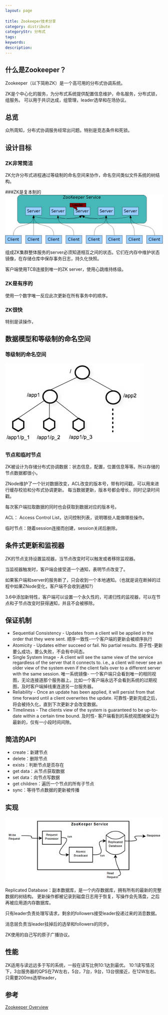 ```yaml
---
layout: page

title: Zookeeper技术分享
category: distribute
categoryStr: 分布式
tags:
keywords:
description:
---
```


## 什么是Zookeeper？
Zookeeper（以下简称ZK）是一个高可用的分布式协调系统。

ZK是个中心化的服务，为分布式系统提供配置信息维护，命名服务，分布式锁，组服务。
可以用于共识达成，组管理，leader选举和在场协议。


## 总览
众所周知，分布式协调服务经常出问题。特别是竞态条件和死锁。

## 设计目标
### ZK非常简洁
ZK允许分布式进程通过等级制的命名空间来协作，命名空间类似文件系统的树结构。

###ZK是复本制的
![ZK-Service](/img/java/distribute/2023-02-21-Zookeeper-Tech-Share-1.png)

组成ZK集群整体服务的server必须知道相互之间的状态。它们在内存中维护状态镜像，在存储仓库中保存事务日志，持久化快照。

客户端使用TCB连接到唯一的ZK server，使用心跳维持练级。
### ZK是有序的
使用一个数字唯一反应此次更新在所有事务中的顺序。
### ZK很快
特别是读操作，

## 数据模型和等级制的命名空间
### 等级制的命名空间
![ZK-Hierarchical-Namespace](/img/java/distribute/2023-02-21-Zookeeper-Tech-Share-2.png)
### 节点和临时节点
ZK被设计为存储分布式协调数据：状态信息，配置，位置信息等等。所以存储的节点数据都很小。


ZNode维护了一个针对数据改变，ACL改变的版本号，带有时间戳，可以用来进行缓存校验和分布式协调更新。
每当数据更新，版本号都会增长，同时记录时间戳。

每次客户端拉取数据的同时也会获取到数据对应的版本号。

ACL： Access Control List，访问控制列表，说明哪些人能做哪些操作。

临时节点：随着session连接而创建，session关闭后删除。

## 条件式更新和监视器
ZK的节点支持设置监视器，当节点改变时可以触发或者移除监视器。

当监视器触发时，客户端会接受道一个通知，表明节点改变了。

如果客户端和server的服务断了，只会收到一个本地通知。（也就是说在断掉的过程中如果ZNode变化，客户端不会收到通知?）

3.6中添加新特性，客户端可以设置一个永久性的，可递归性的监视器，可以在节点和子节点改变时获得通知，并且不会被移除。

## 保证机制
* Sequential Consistency - Updates from a client will be applied in the order that they were sent.
  顺序一致性-一个客户端的更新会被顺序执行
* Atomicity - Updates either succeed or fail. No partial results.
  原子性-更新要么成功，要么失败，不会有中间态。
* Single System Image - A client will see the same view of the service regardless of the server that it connects to.
  i.e., a client will never see an older view of the system even if the client fails over to a different server with the same session.
  唯一系统镜像- 一个客户端只会看到唯一的相同视图，无论连接道那个服务器上。比如一个客户端永远不会看到系统的过期视图，及时客户端掉线重连道另一台服务器。
* Reliability - Once an update has been applied, it will persist from that time forward until a client overwrites the update.
  可靠性-更新完成之后，将会被持久化，直到下次更新才会改变数据。
* Timeliness - The clients view of the system is guaranteed to be up-to-date within a certain time bound.
  及时性- 客户端看到的系统视图被保证为最新的，仅有一小段时间间隙。

## 简洁的API
* create：新建节点
* delete：删除节点
* exists：判断节点是否存在
* get data：从节点获取数据
* set data：向节点写数据
* get children：遍历一个节点的所有子节点
* sync：等待节点数据的更新被传播


## 实现

![ZK-Service](/img/java/distribute/2023-02-21-Zookeeper-Tech-Share-3.png)

Replicated Database：副本数据库，是一个内存数据库，拥有所有的最新的完整数据的树结构。
更新操作都被记录到磁盘日志用于恢复，写操作会先落盘，之后再被应用道内存数据库。

只有leader负责处理写请求，剩余的followers接受leader投递过来的消息数据。

消息层负责当leader挂掉后的选举和followers的同步。

ZK使用的自己写的原子广播协议。

## 性能
ZK适用与读远远多于写的系统，一般在读写比例10:1达到最优。
10:1读写情况下，3台服务器的QPS在7W左右，5台，7台，9台，13台很接近，在12W左右。
只需要200ms选举leader，


## 参考
[Zookeeper Overview](https://zookeeper.apache.org/doc/r3.8.1/zookeeperOver.html)  
























